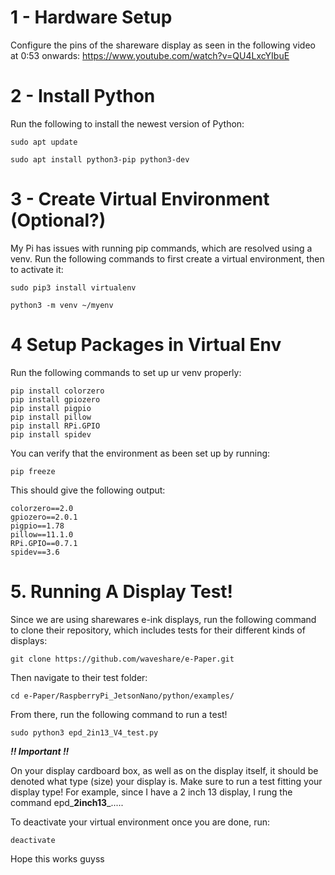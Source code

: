 # 1 - Hardware Setup
Configure the pins of the shareware display as seen in the following video at 0:53 onwards: https://www.youtube.com/watch?v=QU4LxcYIbuE

# 2 - Install Python

Run the following to install the newest version of Python:
```
sudo apt update
```

```
sudo apt install python3-pip python3-dev
```

# 3 - Create Virtual Environment (Optional?)
My Pi has issues with running pip commands, which are resolved using a venv. Run the following commands to first create a virtual environment, then to activate it:


```
sudo pip3 install virtualenv
```
```
python3 -m venv ~/myenv
```

# 4 Setup Packages in Virtual Env
Run the following commands to set up ur venv properly:
```
pip install colorzero
pip install gpiozero
pip install pigpio
pip install pillow
pip install RPi.GPIO
pip install spidev
```
You can verify that the environment as been set up by running:
```
pip freeze
```
This should give the following output:
```
colorzero==2.0
gpiozero==2.0.1
pigpio==1.78
pillow==11.1.0
RPi.GPIO==0.7.1
spidev==3.6
```

# 5. Running A Display Test!
Since we are using sharewares e-ink displays, run the following command to clone their repository, which includes tests for their different kinds of displays:
```
git clone https://github.com/waveshare/e-Paper.git
```
Then navigate to their test folder:
```
cd e-Paper/RaspberryPi_JetsonNano/python/examples/
````
From there, run the following command to run a test!
```
sudo python3 epd_2in13_V4_test.py
```
_**!! Important !!**_

On your display cardboard box, as well as on the display itself, it should be denoted what type (size) your display is. Make sure to run a test fitting your display type!
For example, since I have a 2 inch 13 display, I rung the command epd_**2inch13**_.....

To deactivate your virtual environment once you are done, run:
```
deactivate
```

Hope this works guyss
